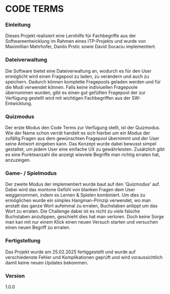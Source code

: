 # **CODE TERMS**

### Einleitung
Dieses Projekt realisiert eine Lernhilfe für Fachbegriffe aus 
der Softwareentwicklung im Rahmen eines ITP-Projekts und wurde von Maximillian Mahrhofer, Danilo Prstic
sowie David Socaciu implementiert.

### Dateiverwaltung
Die Software bietet eine Dateiverwaltung an, wodurch es für den User ermöglicht wird
einen Fragepool zu laden, zu verändern und auch zu speichern. Dadurch können komplette Fragepools geladen werden und für
die Modi verwendet können. Falls keine indiviuellen Fragepoole übernommen wurden, gibt es einen gut gefüllten Fragepool
der zur Verfügung gestellt wird mit wichtigen Fachbegriffen aus der SW-Entwicklung.

### Quizmodus
Der erste Modus den Code Terms zur Verfügung stellt, ist der Quizmodus. Wie der Name schon verrät handelt es sich hierbei
um ein Modus der zufällig Fragen aus dem gewünschten Fragepool übernimmt und der User seine Antwort eingeben kann.
Das Konzept wurde dabei bewusst simpel gestaltet, um jedem User eine einfache UX zu gewährleisten. Zusätzlich gibt es eine
Punkteanzahl die anzeigt wieviele Begriffe man richtig erraten hat, anzuzeigen.

### Game- / Spielmodus
Der zweite Modus der implementiert wurde baut auf den 'Quizmodus' auf. Dabei wird das montone Gefühl von blanken Fragen
dem User weggenommen, indem es Lernen & Spielen kombiniert. Um dies zu ermöglichen wurde ein simples Hangman-Prinzip verwendet,
wo man anstatt das ganze Wort aufeinmal zu erraten, Buchstaben antippt um das Wort zu erraten. Die Challenge dabei ist es
nicht zu viele falsche Buchstaben anzutippen, geschieht dies hat man verloren. Doch keine Sorge man kan mit nur einem Klick
einen neuen Versuch starten und versuchen einen neuen Begriff zu erraten.

### Fertigstellung
Das Projekt wurde am 25.02.2025 fertiggestellt und wurde auf verschiedenste Fehler und Komplikationen geprüft und wird
voraussichtlich damit keine neuen Updates bekommen.

### Version
1.0.0
